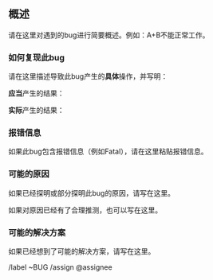 ## 概述

请在这里对遇到的bug进行简要概述。例如：A+B不能正常工作。

### 如何复现此bug

请在这里描述导致此bug产生的**具体**操作，并写明：

**应当**产生的结果：

**实际**产生的结果：

### 报错信息

如果此bug包含报错信息（例如Fatal），请在这里粘贴报错信息。

### 可能的原因

如果已经探明或部分探明此bug的原因，请写在这里。

如果对原因已经有了合理推测，也可以写在这里。

### 可能的解决方案

如果已经想到了可能的解决方案，请写在这里。

/label ~BUG 
/assign @assignee